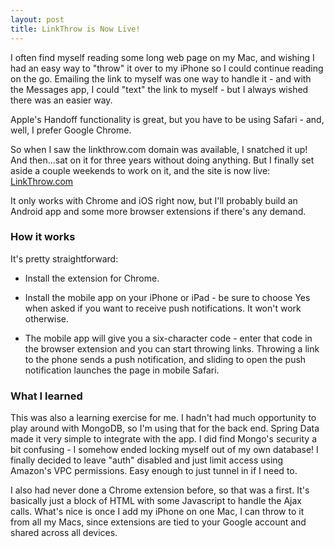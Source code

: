 ```yaml
---
layout: post
title: LinkThrow is Now Live!
---
```


I often find myself reading some long web page on my Mac, and wishing I had an easy way to
"throw" it over to my iPhone so I could continue reading on the go. Emailing the link to 
myself was one way to handle it - and with the Messages app, I could "text" the link to myself - but I always wished there was an easier way.

Apple's Handoff functionality is great, but you have to be using Safari - and, well, I prefer Google Chrome.

So when I saw the linkthrow.com domain was available, I snatched it up!  And then...sat on it for three years without doing anything.  But I finally set aside a couple weekends to work on it, and the site is now live: [LinkThrow.com](http://www.linkthrow.com)

It only works with Chrome and iOS right now, but I'll probably build an Android app and some more browser extensions if there's any demand.

### How it works

It's pretty straightforward:

* Install the extension for Chrome.

* Install the mobile app on your iPhone or iPad - be sure to choose Yes when asked if you want to receive push notifications.  It won't work otherwise.

* The mobile app will give you a six-character code - enter that code in the browser extension and you can start throwing links.  Throwing a link to the phone sends a push notification, and sliding to open the push notification launches the page in mobile Safari.

### What I learned

This was also a learning exercise for me.  I hadn't had much opportunity to play around with MongoDB, so I'm using that for the back end.  Spring Data made it very simple to integrate with the app.  I did find Mongo's security a bit confusing - I somehow ended locking myself out of my own database!  I finally decided to leave "auth" disabled and just limit access using Amazon's VPC permissions.  Easy enough to just tunnel in if I need to.

I also had never done a Chrome extension before, so that was a first.  It's basically just a block of HTML with some Javascript to handle the Ajax calls.  What's nice is once I add my iPhone on one Mac, I can throw to it from all my Macs, since extensions are tied to your Google account and shared across all devices.
